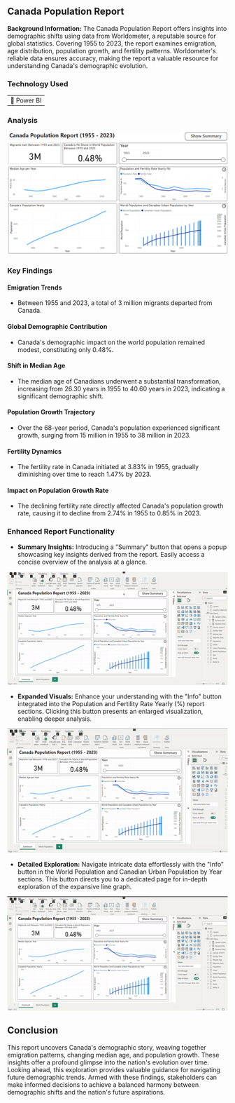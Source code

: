## Canada Population Report

**Background Information:** The Canada Population Report offers insights into demographic shifts using data from Worldometer, a reputable source for global statistics. Covering 1955 to 2023, the report examines emigration, age distribution, population growth, and fertility patterns. Worldometer's reliable data ensures accuracy, making the report a valuable resource for understanding Canada's demographic evolution.

### Technology Used

<table>
  <tr>
    <td>🔹 Power BI</td>
  </tr>
</table>

### Analysis

[![Canada Population Report Banner](/images/CA_Population_Report/Canada_Population_Banner.png?raw=true)](/images/CA_Population_Report/Canada_Population_Banner.png?raw=true)

### Key Findings

#### Emigration Trends

- Between 1955 and 2023, a total of 3 million migrants departed from Canada.

#### Global Demographic Contribution

- Canada's demographic impact on the world population remained modest, constituting only 0.48%.

#### Shift in Median Age

- The median age of Canadians underwent a substantial transformation, increasing from 26.30 years in 1955 to 40.60 years in 2023, indicating a significant demographic shift.

#### Population Growth Trajectory

- Over the 68-year period, Canada's population experienced significant growth, surging from 15 million in 1955 to 38 million in 2023.

#### Fertility Dynamics

- The fertility rate in Canada initiated at 3.83% in 1955, gradually diminishing over time to reach 1.47% by 2023.

#### Impact on Population Growth Rate

- The declining fertility rate directly affected Canada's population growth rate, causing it to decline from 2.74% in 1955 to 0.85% in 2023.

### Enhanced Report Functionality

- **Summary Insights:** Introducing a "Summary" button that opens a popup showcasing key insights derived from the report. Easily access a concise overview of the analysis at a glance.

[![Canada Population Summary Popup](/images/CA_Population_Report/Summary_Popup.gif?raw=true)](/images/CA_Population_Report/Summary_Popup.gif?raw=true)

- **Expanded Visuals:** Enhance your understanding with the "Info" button integrated into the Population and Fertility Rate Yearly (%) report sections. Clicking this button presents an enlarged visualization, enabling deeper analysis.

[![Canada Population Fertility Rate Popup](/images/CA_Population_Report/Pop_Fertility_Popup.gif?raw=true)](/images/CA_Population_Report/Pop_Fertility_Popup.gif?raw=true)

- **Detailed Exploration:** Navigate intricate data effortlessly with the "Info" button in the World Population and Canadian Urban Population by Year sections. This button directs you to a dedicated page for in-depth exploration of the expansive line graph.

[![Canada Population and Global Population](/images/CA_Population_Report/CanPop_GlobalPop.gif?raw=true)](/images/CA_Population_Report/CanPop_GlobalPop.gif?raw=true)

## Conclusion

This report uncovers Canada's demographic story, weaving together emigration patterns, changing median age, and population growth. These insights offer a profound glimpse into the nation's evolution over time. Looking ahead, this exploration provides valuable guidance for navigating future demographic trends. Armed with these findings, stakeholders can make informed decisions to achieve a balanced harmony between demographic shifts and the nation's future aspirations.
